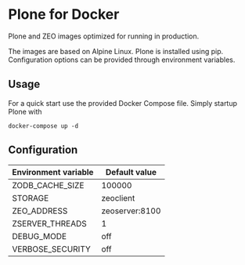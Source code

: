 # Plone for Docker

Plone and ZEO images optimized for running in production.

The images are based on Alpine Linux.
Plone is installed using pip.
Configuration options can be provided through environment variables.


## Usage

For a quick start use the provided Docker Compose file. Simply startup Plone
with

```
docker-compose up -d
```

## Configuration

| Environment variable | Default value  |
|----------------------|----------------|
| ZODB_CACHE_SIZE      | 100000         |
| STORAGE              | zeoclient      |
| ZEO_ADDRESS          | zeoserver:8100 |
| ZSERVER_THREADS      | 1              |
| DEBUG_MODE           | off            |
| VERBOSE_SECURITY     | off            |
